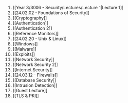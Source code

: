 1) [[Year 3/3006 - Security/Lectures/Lecture 1|Lecture 1]]
2) [[24.02.02 - Foundations of Security]]
3) [[Cryptography]]
4) [[Authentication]]
5) [[Authentication 2]]
6) [[Reference Monitors]]
7) [[24.02.20 - Unix & Linux]]
8) [[Windows]]
9) [[Malware]]
10) [[Exploits]]
11) [[Network Security]]
12) [[Network Security 2]]
13) [[Internet Security]]
14) [[24.03.12 - Firewalls]]
15) [[Database Security]]
16) [[Intrusion Detection]]
17) [[Guest Lecture]]
18) [[TLS & PKI]]